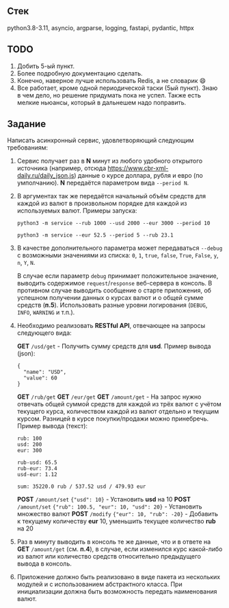 ## Стек
python3.8-3.11, asyncio, argparse, logging, fastapi, pydantic, httpx

## TODO
1. Добить 5-ый пункт.
2. Более подробную документацию сделать.
3. Конечно, наверное лучше использовать Redis, а не словарик :smile:
4. Все работает, кроме одной периодической таски (5ый пункт). Знаю в чем дело, но решение придумать пока не успел.
Также есть мелкие ньюансы, который в дальнешем надо поправить.

## Задание
Написать асинхронный сервис, удовлетворяющий следующим требованиям:

1. Сервис получает раз в **N** минут из любого удобного открытого источника (например, отсюда https://www.cbr-xml-daily.ru/daily_json.js) данные о курсе доллара, рубля и евро (по умполчанию). **N** передаётся параметром вида `--period N`.
2. В аргументах так же передаётся начальный объём средств для каждой из валют в произвольном порядке для каждой из используемых валют. Примеры запуска:

    `python3 -m service --rub 1000 --usd 2000 --eur 3000 --period 10`

    `python3 -m service --eur 52.5 --period 5 --rub 23.1`

3. В качестве дополнительного параметра может передаваться `--debug` с возможными значениями из списка: `0`, `1`, `true`, `false`, `True`, `False`, `y`, `n`, `Y`, `N`.

    В случае если параметр `debug` принимает положительное значение, выводить содержимое `request`/`response` веб-сервера в консоль.
    В противном случае выводить сообщение о старте приложения, об успешном получении данных о курсах валют и о общей сумме средств (**п.5**). Использовать разные уровни логирования (`DEBUG`, `INFO`, `WARNING` и т.п.).

4. Необходимо реализовать **RESTful API**, отвечающее на запросы следующего вида:

    **GET** `/usd/get` - Получить сумму средств для **usd**. Пример вывода (json):
    ```
    {
      "name": "USD",
      "value": 60
    }
    ```
    **GET** `/rub/get`
    **GET** `/eur/get`
    **GET** `/amount/get` - На запрос нужно отвечать общей суммой средств для каждой из трёх валют с учётом текущего курса, количеством каждой из валют отдельно и текущим курсом. Разницей в курсе покупки/продажи можно принебречь. Пример вывода (текст):

    ```
    rub: 100
    usd: 200
    eur: 300

    rub-usd: 65.5
    rub-eur: 73.4
    usd-eur: 1.12

    sum: 35220.0 rub / 537.52 usd / 479.93 eur
    ```

    **POST** `/amount/set` `{"usd": 10}` - Установить **usd** на 10
    **POST** `/amount/set` `{"rub": 100.5, "eur": 10, "usd": 20}` - Установить множество валют
    **POST** `/modify` `{"eur": 10, "rub": -20}` - Добавить к текущему количеству **eur** 10, уменьшить текущее количество **rub** на 20

5. Раз в минуту выводить в консоль те же данные, что и в ответе на **GET** `/amount/get` (см. **п.4**), в случае, если изменился курс какой-либо из валют или количество средств относительно предыдущего вывода в консоль.
6. Приложение должно быть реализовано в виде пакета из нескольких модулей и с использованием абстрактного класса. При инициализации должна быть возможность передать наименования валют.
